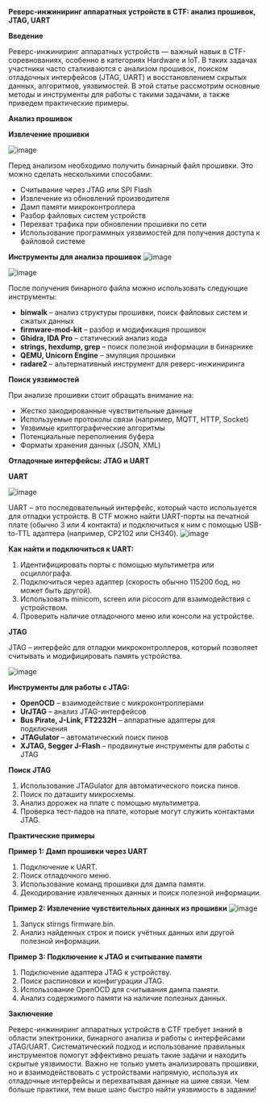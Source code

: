 **Реверс-инжиниринг аппаратных устройств в CTF: анализ прошивок, JTAG, UART**

**Введение**

Реверс-инжиниринг аппаратных устройств — важный навык в CTF-соревнованиях, особенно в категориях Hardware и IoT. В таких задачах участники часто сталкиваются с анализом прошивок, поиском отладочных интерфейсов (JTAG, UART) и восстановлением скрытых данных, алгоритмов, уязвимостей. В этой статье рассмотрим основные методы и инструменты для работы с такими задачами, а также приведем практические примеры.

**Анализ прошивок**


**Извлечение прошивки**

![image](https://github.com/user-attachments/assets/1a0cc82b-20e0-4710-b476-433ddf37da6b)

Перед анализом необходимо получить бинарный файл прошивки. Это можно сделать несколькими способами:

- Считывание через JTAG или SPI Flash
- Извлечение из обновлений производителя
- Дамп памяти микроконтроллера
- Разбор файловых систем устройств
- Перехват трафика при обновлении прошивки по сети
- Использование программных уязвимостей для получения доступа к файловой системе

**Инструменты для анализа прошивок**
![image](https://github.com/user-attachments/assets/648e30f8-5622-45e3-ac50-735ac2b99ee7)

![image](https://github.com/user-attachments/assets/39062996-e649-4fce-a548-6b446fcbd7cd)


После получения бинарного файла можно использовать следующие инструменты:

- **binwalk** – анализ структуры прошивки, поиск файловых систем и сжатых данных
- **firmware-mod-kit** – разбор и модификация прошивок
- **Ghidra, IDA Pro** – статический анализ кода
- **strings, hexdump, grep** – поиск полезной информации в бинарнике
- **QEMU, Unicorn Engine** – эмуляция прошивки
- **radare2** – альтернативный инструмент для реверс-инжиниринга

**Поиск уязвимостей**

При анализе прошивки стоит обращать внимание на:

- Жестко закодированные чувствительные данные
- Используемые протоколы связи (например, MQTT, HTTP, Socket)
- Уязвимые криптографические алгоритмы
- Потенциальные переполнения буфера
- Форматы хранения данных (JSON, XML)

**Отладочные интерфейсы: JTAG и UART**

**UART**


![image](https://github.com/user-attachments/assets/8d67dc05-df11-410b-b2db-346db5602e6c)


UART – это последовательный интерфейс, который часто используется для отладки устройств. В CTF можно найти UART-порты на печатной плате (обычно 3 или 4 контакта) и подключиться к ним с помощью USB-to-TTL адаптера (например, CP2102 или CH340).
![image](https://github.com/user-attachments/assets/8e6b1be0-6e78-4dfc-ac03-288c9d6e2248)

**Как найти и подключиться к UART:**

1. Идентифицировать порты с помощью мультиметра или осциллографа.
2. Подключиться через адаптер (скорость обычно 115200 бод, но может быть другой).
3. Использовать minicom, screen или picocom для взаимодействия с устройством.
4. Проверить наличие отладочного меню или консоли на устройстве.

**JTAG**

JTAG – интерфейс для отладки микроконтроллеров, который позволяет считывать и модифицировать память устройства.

![image](https://github.com/user-attachments/assets/2201d51f-60ca-437d-94bc-3ece738986aa)

**Инструменты для работы с JTAG:**

- **OpenOCD** – взаимодействие с микроконтроллерами
- **UrJTAG** – анализ JTAG-интерфейсов
- **Bus Pirate, J-Link, FT2232H** – аппаратные адаптеры для подключения
- **JTAGulator** – автоматический поиск пинов
- **XJTAG, Segger J-Flash** – продвинутые инструменты для работы с JTAG

**Поиск JTAG**

1. Использование JTAGulator для автоматического поиска пинов.
2. Поиск по даташиту микросхемы.
3. Анализ дорожек на плате с помощью мультиметра.
4. Проверка тест-падов на плате, которые могут служить контактами JTAG.

**Практические примеры**

**Пример 1: Дамп прошивки через UART**

1. Подключение к UART.
1. Поиск отладочного меню.
1. Использование команд прошивки для дампа памяти.
1. Декодирование извлеченных данных и поиск полезной информации.

**Пример 2: Извлечение чувствительных данных из прошивки**
![image](https://github.com/user-attachments/assets/c9d70cb4-c7f0-4f34-a980-d8b9851714aa)


1. Запуск stirngs firmware.bin.
1. Анализ найденных строк и поиск учётных данных или другой полезной информации.

**Пример 3: Подключение к JTAG и считывание памяти**

1. Подключение адаптера JTAG к устройству.
1. Поиск распиновки и конфигурации JTAG.
1. Использование OpenOCD для считывания дампа памяти.
1. Анализ содержимого памяти на наличие полезных данных.

**Заключение**

Реверс-инжиниринг аппаратных устройств в CTF требует знаний в области электроники, бинарного анализа и работы с интерфейсами JTAG/UART. Систематический подход и использование правильных инструментов помогут эффективно решать такие задачи и находить скрытые уязвимости. Важно не только уметь анализировать прошивки, но и взаимодействовать с устройствами напрямую, используя их отладочные интерфейсы и перехватывая данные на шине связи. Чем больше практики, тем выше шанс быстро найти уязвимость в задании!

